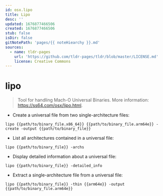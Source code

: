 ```yaml
---
id: osx.lipo
title: Lipo
desc: ''
updated: 1676877466506
created: 1676877466506
stub: false
isDir: false
gitNotePath: 'pages/{{ noteHiearchy }}.md'
sources:
  - name: tldr-pages
    url: 'https://github.com/tldr-pages/tldr/blob/master/LICENSE.md'
    license: Creative Commons
---
```

# lipo

> Tool for handling Mach-O Universal Binaries.
> More information: <https://ss64.com/osx/lipo.html>.

- Create a universal file from two single-architecture files:

`lipo {{path/to/binary_file.x86_64}} {{path/to/binary_file.arm64e}} -create -output {{path/to/binary_file}}`

- List all architectures contained in a universal file:

`lipo {{path/to/binary_file}} -archs`

- Display detailed information about a universal file:

`lipo {{path/to/binary_file}} -detailed_info`

- Extract a single-architecture file from a universal file:

`lipo {{path/to/binary_file}} -thin {{arm64e}} -output {{path/to/binary_file.arm64e}}`

